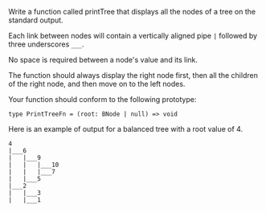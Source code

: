 Write a function called printTree that displays all the nodes of a tree on the standard output.

Each link between nodes will contain a vertically aligned pipe `|` followed by three underscores `___`.

No space is required between a node's value and its link.

The function should always display the right node first, then all the children of the right node, and then move on to the left nodes.

Your function should conform to the following prototype:

```
type PrintTreeFn = (root: BNode | null) => void
```

Here is an example of output for a balanced tree with a root value of 4.

```
4
|___6
|   |___9
|   |   |___10
|   |   |___7
|   |___5
|___2
|   |___3
|   |___1
```
